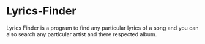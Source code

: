 # Lyrics-Finder
Lyrics Finder is a program to find any particular lyrics of a song and you can also search any particular artist and there respected album. 
